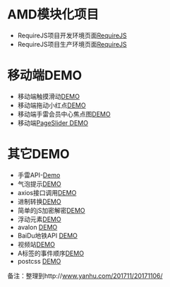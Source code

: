 # AMD模块化项目
* RequireJS项目开发环境页面[RequireJS](http://demo.xuliehaonet.com/requirejs_dev/index.html)
* RequireJS项目生产环境页面[RequireJS](http://demo.xuliehaonet.com/requirejs_pro/index.html)
# 移动端DEMO
* 移动端触摸滑动[DEMO](http://demo.xuliehaonet.com/201709/20170915001/Scroll.html)
* 移动端拖动小红点[DEMO](http://demo.xuliehaonet.com/201709/20170915001/TrackPoint.html)
* 移动端手雷会员中心焦点图[DEMO](http://demo.xuliehaonet.com/201710/20171019/)
* 移动端[PageSlider DEMO](http://demo.xuliehaonet.com/201711/20171106/20171106001.html)
# 其它DEMO
* 手雷API-[Demo](http://demo.xuliehaonet.com/201709/20170910002/)
* 气泡提示[DEMO](http://demo.xuliehaonet.com/201709/20170912001/20170912001.html)
* axios接口调用[DEMO](http://demo.xuliehaonet.com/201709/20170924001/20170924002.html)
* 进制转换[DEMO](http://demo.xuliehaonet.com/201710/20171012/20171012001.html)
* 简单的jS加密解密[DEMO](http://demo.xuliehaonet.com/201710/20171012/20171012002.html)
* 浮动元素[DEMO](http://demo.xuliehaonet.com/201710/20171020/20171020001.html)
* avalon [DEMO](http://demo.xuliehaonet.com/201711/20170711/)
* BaiDu地铁API [DEMO](http://demo.xuliehaonet.com/201711/20171104/map.html)
* 视频站[DEMO](http://demo.xuliehaonet.com/201803/20180326/)
* A标签的事件顺序[DEMO](http://demo.xuliehaonet.com/201804/20180402/20180402002.html)
* postcss [DEMO](http://demo.xuliehaonet.com/201804/20180404/)

备注：整理到http://www.yanhu.com/201711/20171106/

